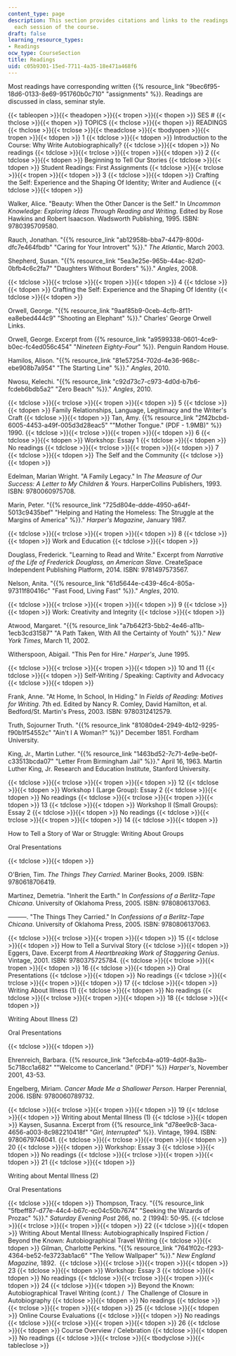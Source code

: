 ```yaml
---
content_type: page
description: This section provides citations and links to the readings assigned for
  each session of the course.
draft: false
learning_resource_types:
- Readings
ocw_type: CourseSection
title: Readings
uid: c05b9301-15ed-7711-4a35-18e471a468f6
---
```

Most readings have corresponding written {{% resource_link "9bec6f95-18d6-0133-8e69-951760b0c710" "assignments" %}}. Readings are discussed in class, seminar style.

{{< tableopen >}}{{< theadopen >}}{{< tropen >}}{{< thopen >}}
SES #
{{< thclose >}}{{< thopen >}}
TOPICS
{{< thclose >}}{{< thopen >}}
READINGS
{{< thclose >}}{{< trclose >}}{{< theadclose >}}{{< tbodyopen >}}{{< tropen >}}{{< tdopen >}}
1
{{< tdclose >}}{{< tdopen >}}
Introduction to the Course: Why Write Autobiographically?
{{< tdclose >}}{{< tdopen >}}
No readings
{{< tdclose >}}{{< trclose >}}{{< tropen >}}{{< tdopen >}}
2
{{< tdclose >}}{{< tdopen >}}
Beginning to Tell Our Stories
{{< tdclose >}}{{< tdopen >}}
Student Readings: First Assignments
{{< tdclose >}}{{< trclose >}}{{< tropen >}}{{< tdopen >}}
3
{{< tdclose >}}{{< tdopen >}}
Crafting the Self: Experience and the Shaping Of Identity; Writer and Audience
{{< tdclose >}}{{< tdopen >}}

Walker, Alice. "Beauty: When the Other Dancer is the Self." In *Uncommon Knowledge: Exploring Ideas Through Reading and Writing*. Edited by Rose Hawkins and Robert Isaacson. Wadsworth Publishing, 1995. ISBN: 9780395709580.

Rauch, Jonathan. "{{% resource_link "ab12958b-bba7-4479-800d-dfc7e464fbdb" "Caring for Your Introvert" %}}." *The Atlantic*, March 2003.

Shepherd, Susan. "{{% resource_link "5ea3e25e-965b-44ac-82d0-0bfb4c6c2fa7" "Daughters Without Borders" %}}." *Angles*, 2008.

{{< tdclose >}}{{< trclose >}}{{< tropen >}}{{< tdopen >}}
4
{{< tdclose >}}{{< tdopen >}}
Crafting the Self: Experience and the Shaping Of Identity
{{< tdclose >}}{{< tdopen >}}

Orwell, George. "{{% resource_link "9aaf85b9-0ceb-4cfb-8f11-ea8ebed444c9" "Shooting an Elephant" %}}." Charles' George Orwell Links.

Orwell, George. Excerpt from {{% resource_link "a9599338-0601-4ce9-b0ec-fc4ed056c454" "*Nineteen Eighty-Four*" %}}. Penguin Random House.

Hamilos, Alison. "{{% resource_link "81e57254-702d-4e36-968c-ebe908b7a954" "The Starting Line" %}}." *Angles*, 2010.

Nwosu, Kelechi. "{{% resource_link "c92d73c7-c973-4d0d-b7b6-fcdeb6bdb5a2" "Zero Beach" %}}." *Angles*, 2010.

{{< tdclose >}}{{< trclose >}}{{< tropen >}}{{< tdopen >}}
5
{{< tdclose >}}{{< tdopen >}}
Family Relationships, Language, Legitimacy and the Writer's Craft
{{< tdclose >}}{{< tdopen >}}
Tan, Amy. {{% resource_link "2f42bcbd-6005-4453-a49f-005d3d28eac5" "\"Mother Tongue.\" (PDF - 1.9MB)" %}} 1990.
{{< tdclose >}}{{< trclose >}}{{< tropen >}}{{< tdopen >}}
6
{{< tdclose >}}{{< tdopen >}}
Workshop: Essay 1
{{< tdclose >}}{{< tdopen >}}
No readings
{{< tdclose >}}{{< trclose >}}{{< tropen >}}{{< tdopen >}}
7
{{< tdclose >}}{{< tdopen >}}
The Self and the Community
{{< tdclose >}}{{< tdopen >}}

Edelman, Marian Wright. "A Family Legacy." In *The Measure of Our Success: A Letter to My Children & Yours*. HarperCollins Publishers, 1993. ISBN: 9780060975708. 

Marin, Peter. "{{% resource_link "725d804e-ddde-4950-a64f-5013c9435bef" "Helping and Hating the Homeless: The Struggle at the Margins of America" %}}." *Harper's Magazine*, January 1987.

{{< tdclose >}}{{< trclose >}}{{< tropen >}}{{< tdopen >}}
8
{{< tdclose >}}{{< tdopen >}}
Work and Education
{{< tdclose >}}{{< tdopen >}}

Douglass, Frederick. "Learning to Read and Write." Excerpt from *Narrative of the Life of Frederick Douglass, an American Slave*. CreateSpace Independent Publishing Platform, 2014. ISBN: 9781497573567.

Nelson, Anita. "{{% resource_link "61d5644e-c439-46c4-805a-97311f80416c" "Fast Food, Living Fast" %}}." *Angles*, 2010.

{{< tdclose >}}{{< trclose >}}{{< tropen >}}{{< tdopen >}}
9
{{< tdclose >}}{{< tdopen >}}
Work: Creativity and Integrity
{{< tdclose >}}{{< tdopen >}}

Atwood, Margaret. "{{% resource_link "a7b642f3-5bb2-4e46-a11b-1ecb3cd31587" "A Path Taken, With All the Certainty of Youth" %}}." *New York Times*, March 11, 2002.

Witherspoon, Abigail. "This Pen for Hire." *Harper's*, June 1995.

{{< tdclose >}}{{< trclose >}}{{< tropen >}}{{< tdopen >}}
10 and 11
{{< tdclose >}}{{< tdopen >}}
Self-Writing / Speaking: Captivity and Advocacy
{{< tdclose >}}{{< tdopen >}}

Frank, Anne. "At Home, In School, In Hiding." In *Fields of Reading: Motives for Writing*. 7th ed. Edited by Nancy R. Comley, David Hamilton, et al. Bedford/St. Martin's Press, 2003. ISBN: 9780312412579.

Truth, Sojourner Truth. "{{% resource_link "81080de4-2949-4b12-9295-f90b1f54552c" "Ain't I A Woman?" %}}" December 1851. Fordham University.

King, Jr., Martin Luther. "{{% resource_link "1463bd52-7c71-4e9e-be0f-c33513bcda07" "Letter From Birmingham Jail" %}}." April 16, 1963. Martin Luther King, Jr. Research and Education Institute, Stanford University.

{{< tdclose >}}{{< trclose >}}{{< tropen >}}{{< tdopen >}}
12
{{< tdclose >}}{{< tdopen >}}
Workshop I (Large Group): Essay 2
{{< tdclose >}}{{< tdopen >}}
No readings
{{< tdclose >}}{{< trclose >}}{{< tropen >}}{{< tdopen >}}
13
{{< tdclose >}}{{< tdopen >}}
Workshop II (Small Groups): Essay 2
{{< tdclose >}}{{< tdopen >}}
No readings
{{< tdclose >}}{{< trclose >}}{{< tropen >}}{{< tdopen >}}
14
{{< tdclose >}}{{< tdopen >}}

How to Tell a Story of War or Struggle: Writing About Groups

Oral Presentations

{{< tdclose >}}{{< tdopen >}}

O'Brien, Tim. *The Things They Carried*. Mariner Books, 2009. ISBN: 9780618706419.

Martinez, Demetria. "Inherit the Earth." In *Confessions of a Berlitz-Tape Chicana*. University of Oklahoma Press, 2005. ISBN: 9780806137063.

———. "The Things They Carried." In *Confessions of a Berlitz-Tape Chicana*. University of Oklahoma Press, 2005. ISBN: 9780806137063.

{{< tdclose >}}{{< trclose >}}{{< tropen >}}{{< tdopen >}}
15
{{< tdclose >}}{{< tdopen >}}
How to Tell a Survival Story
{{< tdclose >}}{{< tdopen >}}
Eggers, Dave. Excerpt from *A Heartbreaking Work of Staggering Genius*. Vintage, 2001. ISBN: 9780375725784.
{{< tdclose >}}{{< trclose >}}{{< tropen >}}{{< tdopen >}}
16
{{< tdclose >}}{{< tdopen >}}
Oral Presentations
{{< tdclose >}}{{< tdopen >}}
No readings
{{< tdclose >}}{{< trclose >}}{{< tropen >}}{{< tdopen >}}
17
{{< tdclose >}}{{< tdopen >}}
Writing About Illness (1)
{{< tdclose >}}{{< tdopen >}}
No readings
{{< tdclose >}}{{< trclose >}}{{< tropen >}}{{< tdopen >}}
18
{{< tdclose >}}{{< tdopen >}}

Writing About Illness (2)

Oral Presentations

{{< tdclose >}}{{< tdopen >}}

Ehrenreich, Barbara. {{% resource_link "3efccb4a-a019-4d0f-8a3b-5c718cc1a682" "\"Welcome to Cancerland.\" (PDF)" %}} *Harper's*, November 2001, 43-53.

Engelberg, Miriam. *Cancer Made Me a Shallower Person*. Harper Perennial, 2006. ISBN: 9780060789732.

{{< tdclose >}}{{< trclose >}}{{< tropen >}}{{< tdopen >}}
19
{{< tdclose >}}{{< tdopen >}}
Writing about Mental Illness (1)
{{< tdclose >}}{{< tdopen >}}
Kaysen, Susanna. Excerpt from {{% resource_link "d78ee9c8-3aca-4656-a003-8c982210418f" "*Girl, Interrupted*" %}}. Vintage, 1994. ISBN: 9780679746041.
{{< tdclose >}}{{< trclose >}}{{< tropen >}}{{< tdopen >}}
20
{{< tdclose >}}{{< tdopen >}}
Workshop: Essay 3
{{< tdclose >}}{{< tdopen >}}
No readings
{{< tdclose >}}{{< trclose >}}{{< tropen >}}{{< tdopen >}}
21
{{< tdclose >}}{{< tdopen >}}

Writing about Mental Illness (2)

Oral Presentations

{{< tdclose >}}{{< tdopen >}}
Thompson, Tracy. "{{% resource_link "5fbeff87-d77e-44c4-b67c-ec04c50b7674" "Seeking the Wizards of Prozac" %}}." *Saturday Evening Post* 266, no. 2 (1994): 50-95.
{{< tdclose >}}{{< trclose >}}{{< tropen >}}{{< tdopen >}}
22
{{< tdclose >}}{{< tdopen >}}
Writing About Mental Illness: Autobiographically Inspired Fiction / Beyond the Known: Autobiographical Travel Writing
{{< tdclose >}}{{< tdopen >}}
Gilman, Charlotte Perkins. "{{% resource_link "7641f02c-f293-4364-be52-fe3723ab1ac6" "The Yellow Wallpaper" %}}." *New England Magazine,* 1892. 
{{< tdclose >}}{{< trclose >}}{{< tropen >}}{{< tdopen >}}
23
{{< tdclose >}}{{< tdopen >}}
Workshop: Essay 3
{{< tdclose >}}{{< tdopen >}}
No readings
{{< tdclose >}}{{< trclose >}}{{< tropen >}}{{< tdopen >}}
24
{{< tdclose >}}{{< tdopen >}}
Beyond the Known: Autobiographical Travel Writing (cont.) /  The Challenge of Closure in Autobiography
{{< tdclose >}}{{< tdopen >}}
No readings
{{< tdclose >}}{{< trclose >}}{{< tropen >}}{{< tdopen >}}
25
{{< tdclose >}}{{< tdopen >}}
Online Course Evaluations
{{< tdclose >}}{{< tdopen >}}
No readings
{{< tdclose >}}{{< trclose >}}{{< tropen >}}{{< tdopen >}}
26
{{< tdclose >}}{{< tdopen >}}
Course Overview / Celebration
{{< tdclose >}}{{< tdopen >}}
No readings
{{< tdclose >}}{{< trclose >}}{{< tbodyclose >}}{{< tableclose >}}